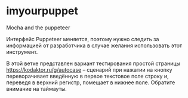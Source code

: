 # imyourpuppet
Mocha and the puppeteer

Интерфейс Puppeteer меняется, поэтому нужно следить за информацией от разработчика в случае желания использовать этот инструмент.

В этой ветке представлен вариант тестирования простой страницы https://kodaktor.ru/g/autocase – сценарий при нажатии на кнопку переворачивает введённую в первое текстовое поле строку и, переведя в верхний регистр, помещает в нижнее поле.  Обратите внимание на таймауты.

